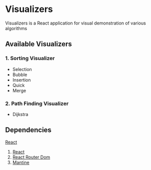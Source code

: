 # Visualizers

Visualizers is a React application for visual demonstration of various algorithms

## Available Visualizers

### 1. Sorting Visualizer

- Selection
- Bubble
- Insertion
- Quick
- Merge

### 2. Path Finding Visualizer

- Dijkstra

## Dependencies

<a href="https://react.dev/" target="_blank">React</a>

1. [React](https://react.dev/)
2. [React Router Dom](https://reactrouter.com/)
3. [Mantine](https://mantine.dev/)
